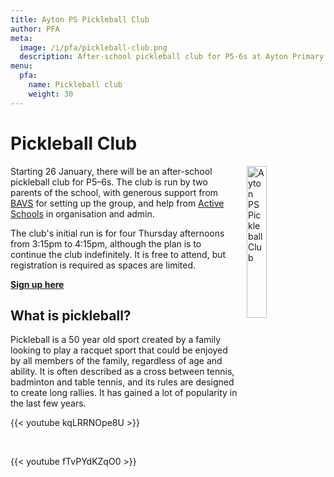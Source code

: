 ```yaml
---
title: Ayton PS Pickleball Club
author: PFA
meta:
  image: /i/pfa/pickleball-club.png
  description: After-school pickleball club for P5-6s at Ayton Primary School
menu:
  pfa:
    name: Pickleball club
    weight: 30
---
```


# Pickleball Club

<img src="/i/pfa/pickleball-club.svg" alt="Ayton PS Pickleball Club" style="width:25%;height:auto;float:right;margin-left:1em;margin-bottom:1em;">

Starting 26 January, there will be an after-school pickleball club for P5–6s. The club is run by two parents of the school, with generous support from [BAVS](https://www.bavs.org.uk) for setting up the group, and help from [Active Schools](https://sportscotland.org.uk/schools/active-schools/) in organisation and admin.

The club's initial run is for four Thursday afternoons from 3:15pm to 4:15pm, although the plan is to continue the club indefinitely. It is free to attend, but registration is required as spaces are limited.

**[Sign up here](https://form.jotform.com/221362733415349)**

## What is pickleball?

Pickleball is a 50 year old sport created by a family looking to play a racquet sport that could be enjoyed by all members of the family, regardless of age and ability. It is often described as a cross between tennis, badminton and table tennis, and its rules are designed to create long rallies. It has gained a lot of popularity in the last few years.

{{< youtube kqLRRNOpe8U >}}

&nbsp;

{{< youtube fTvPYdKZqO0 >}}
